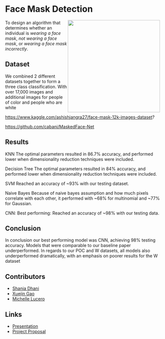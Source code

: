 # Face Mask Detection             
<img align="right" src="https://github.com/sdhani/face-mask-detection/blob/master/assets/Face_Masks.jpg" width=300 height=auto>

To design an algorithm that determines whether an individual is *wearing a face mask*, *not wearing a face mask*, or *wearing a face mask incorrectly*.

<Related Works>


## Dataset
We combined 2 different datasets together to form a three class classification. With over 17,000 images and additional images for people of color and people who are white

https://www.kaggle.com/ashishjangra27/face-mask-12k-images-dataset?

https://github.com/cabani/MaskedFace-Net



## Results
KNN
The optimal parameters resulted in 86.7% accuracy, and performed lower when dimensionality reduction techniques were included.

Decision Tree
The optimal parameters resulted in 84% accuracy, and performed lower when dimensionality reduction techniques were included.

SVM
Reached an accuracy of ~93% with our testing dataset.

Naive Bayes
Because of naive bayes assumption and how much pixels correlate with each other, it performed with ~68% for multinomial and ~77% for Gaussian.

CNN: 
Best performing: Reached an accuracy of ~98% with our testing data. 


## Conclusion
In conclusion our best performing model was CNN, achieving 98% testing accuracy. Models that were comparable to our baseline paper underperformed. In regards to our POC and W datasets, all models also underperformed dramatically, with an emphasis on poorer results for the W dataset


## Contributors
- [Shania Dhani](https://github.com/sdhani)
- [Xuejin Gao](https://github.com/xuejingao)
- [Michelle Lucero](https://github.com/MichelleLucero)

## Links
- [Presentation](https://github.com/sdhani/face-mask-detection/blob/master/research/proposal_presentation.pdf)
- [Project Proposal](https://github.com/sdhani/face-mask-detection/blob/master/research/proposal_condensed.pdf)
